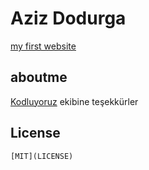 # Aziz Dodurga

[my first website](index.html)

## aboutme

[Kodluyoruz](https://www.kodluyoruz.org/) ekibine teşekkürler

## License

    [MIT](LICENSE)
